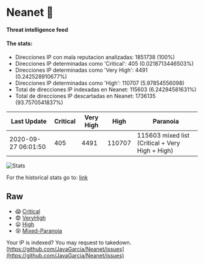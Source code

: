 # Neanet :hocho:
#### Threat intelligence feed
#### The stats:

- Direcciones IP con mala reputacion analizadas: 1851738 (100%)
- Direcciones IP determinadas como 'Critical':  405 (0.0218713446503%)
- Direcciones IP determinadas como 'Very High':  4491 (0.242528910677%)
- Direcciones IP determinadas como 'High':  110707 (5.97854556098)
- Total de direcciones IP indexadas en Neanet:  115603 (6.24294581631%)
- Total de direcciones IP descartadas en Neanet:  1736135 (93.7570541837%)

| Last Update | Critical | Very High | High | Paranoia |
| --- | --- | --- | --- | --- |
| 2020-09-27 06:01:50 | 405 | 4491 | 110707 | 115603 mixed list (Critical + Very High + High)|

![Stats](https://docs.google.com/spreadsheets/d/e/2PACX-1vSnaNMIXVabIpDJjufMlzH7poXnshF3mgd8Is1g9ytUEzVsP5my4Trn8f-xkoLLQ38xpL3HtmUexLo6/pubchart?oid=501124687&format=image)

For the historical stats go to: [link](/stats.csv)
## Raw
- :scream: [Critical](https://raw.githubusercontent.com/JavaGarcia/Neanet/master/blacklists/neanet_critical.txt)
- :fearful: [VeryHigh](https://raw.githubusercontent.com/JavaGarcia/Neanet/master/blacklists/neanet_veryHigh.txtt)
- :frowning: [High](https://raw.githubusercontent.com/JavaGarcia/Neanet/master/blacklists/neanet_high.txt)
- :dizzy_face: [Mixed-Paranoia](https://raw.githubusercontent.com/JavaGarcia/Neanet/master/blacklists/neanet_all.txt)


Your IP is indexed? You may request to takedown. [https://github.com/JavaGarcia/Neanet/issues](https://github.com/JavaGarcia/Neanet/issues)





















































































































































































































































































































































































































































































































































































































































































































































































































































































































































































































































































